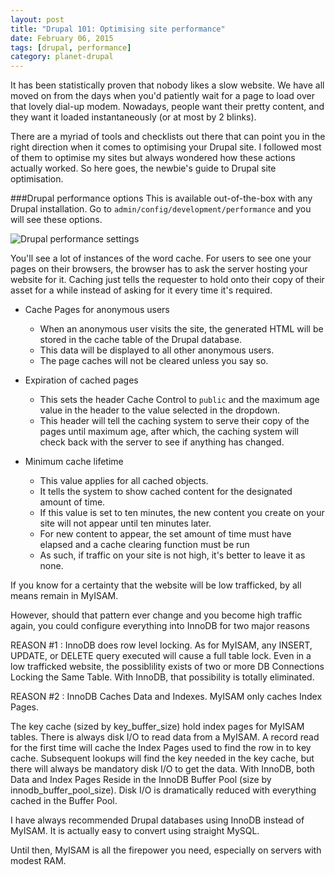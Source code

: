 ```yaml
---
layout: post
title: "Drupal 101: Optimising site performance"
date: February 06, 2015
tags: [drupal, performance]
category: planet-drupal
---
```

It has been statistically proven that nobody likes a slow website. We have all moved on from the days when you'd patiently wait for a page to load over that lovely dial-up modem. Nowadays, people want their pretty content, and they want it loaded instantaneously (or at most by 2 blinks). 

There are a myriad of tools and checklists out there that can point you in the right direction when it comes to optimising your Drupal site. I followed most of them to optimise my sites but always wondered how these actions actually worked. So here goes, the newbie's guide to Drupal site optimisation.

###Drupal performance options
This is available out-of-the-box with any Drupal installation. Go to <code class="language-bash">admin/config/development/performance</code> and you will see these options.

<img src="{{ site.url }}/images/posts/drupal-performance.jpg" alt="Drupal performance settings"/>

You'll see a lot of instances of the word cache. For users to see one your pages on their browsers, the browser has to ask the server hosting your website for it. Caching just tells the requester to hold onto their copy of their asset for a while instead of asking for it every time it's required.

- Cache Pages for anonymous users
    - When an anonymous user visits the site, the generated HTML will be stored in the cache table of the Drupal database.
    - This data will be displayed to all other anonymous users.
    - The page caches will not be cleared unless you say so.
    
- Expiration of cached pages  
    - This sets the header Cache Control to <code class="language-bash">public</code> and the maximum age value in the header to the value selected in the dropdown.
    - This header will tell the caching system to serve their copy of the pages until maximum age, after which, the caching system will check back with the server to see if anything has changed.

- Minimum cache lifetime
    - This value applies for all cached objects.
    - It tells the system to show cached content for the designated amount of time.
    -  If this value is set to ten minutes, the new content you create on your site will not appear until ten minutes later.
    -  For new content to appear, the set amount of time must have elapsed and a cache clearing function must be run
    -  As such, if traffic on your site is not high, it's better to leave it as none.


If you know for a certainty that the website will be low trafficked, by all means remain in MyISAM.

However, should that pattern ever change and you become high traffic again, you could configure everything into InnoDB for two major reasons

REASON #1 : InnoDB does row level locking. As for MyISAM, any INSERT, UPDATE, or DELETE query executed will cause a full table lock. Even in a low trafficked website, the possiblility exists of two or more DB Connections Locking the Same Table. With InnoDB, that possibility is totally eliminated.

REASON #2 : InnoDB Caches Data and Indexes. MyISAM only caches Index Pages.

The key cache (sized by key_buffer_size) hold index pages for MyISAM tables. There is always disk I/O to read data from a MyISAM. A record read for the first time will cache the Index Pages used to find the row in to key cache. Subsequent lookups will find the key needed in the key cache, but there will always be mandatory disk I/O to get the data. With InnoDB, both Data and Index Pages Reside in the InnoDB Buffer Pool (size by innodb_buffer_pool_size). Disk I/O is dramatically reduced with everything cached in the Buffer Pool.

I have always recommended Drupal databases using InnoDB instead of MyISAM. It is actually easy to convert using straight MySQL.

Until then, MyISAM is all the firepower you need, especially on servers with modest RAM.

